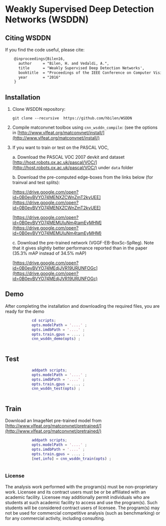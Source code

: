 # Weakly Supervised Deep Detection Networks (WSDDN)



## Citing WSDDN
If you find the code useful, please cite:

```latex
    @inproceedings{Bilen16,
      author     = "Bilen, H. and Vedaldi, A.",
      title      = "Weakly Supervised Deep Detection Networks',
      booktitle  = "Proceedings of the IEEE Conference on Computer Vision and Pattern Recognition',
      year       = "2016"
    }
```

## Installation
1. Clone WSDDN repository:

    ```Shell
    git clone --recursive  https://github.com/hbilen/WSDDN
    ```
    
2. Compile matconvnet toolbox using `cnn_wsddn_compile`: (see the options in [http://www.vlfeat.org/matconvnet/install/](http://www.vlfeat.org/matconvnet/install/)

3. If you want to train or test on the PASCAL VOC,

    a.  Download the PASCAL VOC 2007 devkit and dataset [http://host.robots.ox.ac.uk/pascal/VOC/](http://host.robots.ox.ac.uk/pascal/VOC/) under `data` folder

    b.  Download the pre-computed edge-boxes from the links below (for trainval and test splits):

      [https://drive.google.com/open?id=0B0evBVYO74MENXZCWnZmT2kyUEE](https://drive.google.com/open?id=0B0evBVYO74MENXZCWnZmT2kyUEE)
      
      [https://drive.google.com/open?id=0B0evBVYO74MEMUluNm4tamEyMHM](https://drive.google.com/open?id=0B0evBVYO74MEMUluNm4tamEyMHM)

    c. Download the pre-trained network (VGGF-EB-BoxSc-SpReg). Note that it gives slightly better performance reported than in the paper (35.3% mAP instead of 34.5% mAP)

      [https://drive.google.com/open?id=0B0evBVYO74MEdjJVR19URUNFOGc](https://drive.google.com/open?id=0B0evBVYO74MEdjJVR19URUNFOGc)


## Demo

After completing the installation and downloading the required files, you are ready for the demo

```matlab
            cd scripts;
            opts.modelPath = '....' ;
            opts.imdbPath = '....' ;
            opts.train.gpus = .... ;
            cnn_wsddn_demo(opts) ;
                        
```

## Test

```matlab
            addpath scripts;
            opts.modelPath = '....' ;
            opts.imdbPath = '....' ;
            opts.train.gpus = .... ;
            cnn_wsddn_test(opts) ;
                        
```

## Train

Download an ImageNet pre-trained model from [http://www.vlfeat.org/matconvnet/pretrained/](http://www.vlfeat.org/matconvnet/pretrained/)

```matlab
            addpath scripts;
            opts.modelPath = '....' ;
            opts.imdbPath = '....' ;
            opts.train.gpus = .... ;
            [net,info] = cnn_wsddn_train(opts) ;
                        
```


### License
The analysis work performed with the program(s) must be non-proprietary work. Licensee and its contract users must be or be affiliated with an academic facility. Licensee may additionally permit individuals who are students at such academic facility to access and use the program(s). Such students will be considered contract users of licensee. The program(s) may not be used for commercial competitive analysis (such as benchmarking) or for any commercial activity, including consulting.
